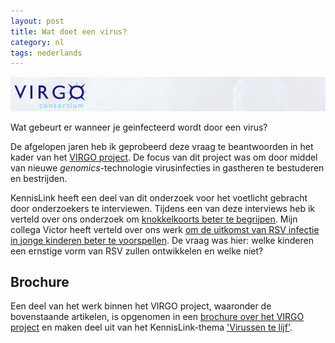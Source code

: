 ```yaml
---
layout: post
title: Wat doet een virus?
category: nl
tags: nederlands 
---
```


![virgo](/resources/images/virgo.png)

Wat gebeurt er wanneer je geinfecteerd wordt door een virus? 

De afgelopen jaren heb ik geprobeerd deze vraag te beantwoorden in het kader van het [VIRGO project](http://virgo.nl/). De focus van dit project was om door middel van nieuwe _genomics_-technologie virusinfecties in gastheren te bestuderen en bestrijden. 

KennisLink heeft een deel van dit onderzoek voor het voetlicht gebracht door onderzoekers te interviewen. Tijdens een van deze interviews heb ik verteld over ons onderzoek om [knokkelkoorts beter te begrijpen](https://www.nemokennislink.nl/publicaties/een-kakofonie-van-genactiviteit). Mijn collega Victor heeft verteld over ons werk [om de uitkomst van RSV infectie in jonge kinderen beter te voorspellen](https://www.nemokennislink.nl/publicaties/ziekenhuis-of-niet-je-genen-bepalen-het?q=virgo). De vraag was hier: welke kinderen een ernstige vorm van RSV zullen ontwikkelen en welke niet?


## Brochure

Een deel van het werk binnen het VIRGO project, waaronder de bovenstaande artikelen, is opgenomen in een [brochure over het VIRGO project](http://assets.kennislink.nl/system/files/000/239/550/original/VIRGO_boekje-dig_NED.pdf) en maken deel uit van het KennisLink-thema ['Virussen te lijf'](https://www.nemokennislink.nl/thema/virussen-te-lijf).